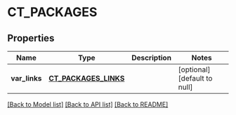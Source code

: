 # CT_PACKAGES

## Properties
Name | Type | Description | Notes
------------ | ------------- | ------------- | -------------
**var_links** | [**CT_PACKAGES_LINKS**](CtPackagesLinks.md) |  | [optional] [default to null]

[[Back to Model list]](../README.md#documentation-for-models) [[Back to API list]](../README.md#documentation-for-api-endpoints) [[Back to README]](../README.md)


